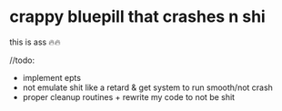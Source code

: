 # crappy bluepill that crashes n shi

this is ass 🔥🔥

//todo:
- implement epts
- not emulate shit like a retard & get system to run smooth/not crash
- proper cleanup routines + rewrite my code to not be shit
